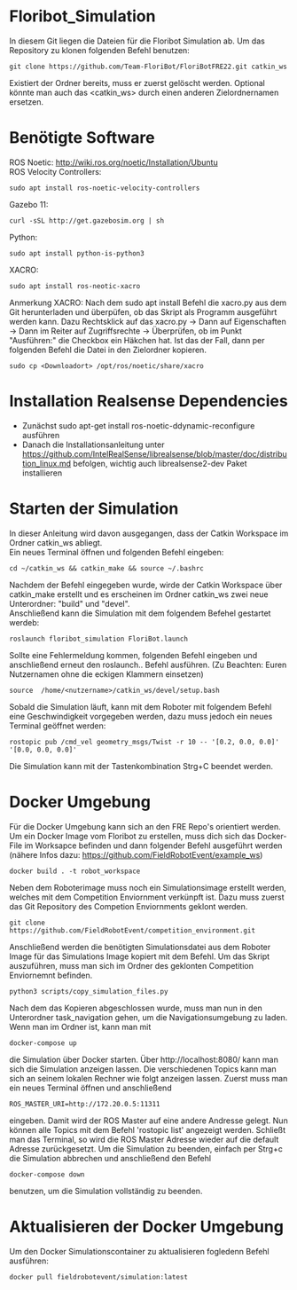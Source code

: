 # Floribot_Simulation

In diesem Git liegen die Dateien für die Floribot Simulation ab.
Um das Repository zu klonen folgenden Befehl benutzen:

    git clone https://github.com/Team-FloriBot/FloriBotFRE22.git catkin_ws

Existiert der Ordner bereits, muss er zuerst gelöscht werden. Optional könnte man auch das <catkin_ws> durch einen anderen Zielordnernamen ersetzen.

# Benötigte Software
ROS Noetic: http://wiki.ros.org/noetic/Installation/Ubuntu <br>
ROS Velocity Controllers: 

    sudo apt install ros-noetic-velocity-controllers
    
Gazebo 11: 

    curl -sSL http://get.gazebosim.org | sh
    
Python: 

    sudo apt install python-is-python3
    
XACRO:

    sudo apt install ros-neotic-xacro
    
Anmerkung XACRO: Nach dem sudo apt install Befehl die xacro.py aus dem Git herunterladen und überpüfen, ob das Skript als Programm ausgeführt werden kann. Dazu Rechtsklick auf das xacro.py -> Dann auf Eigenschaften -> Dann im Reiter auf Zugriffsrechte ->  Überprüfen, ob im Punkt "Ausführen:" die Checkbox ein Häkchen hat. Ist das der Fall, dann per folgenden Befehl die Datei in den Zielordner kopieren.

    sudo cp <Downloadort> /opt/ros/noetic/share/xacro 

# Installation Realsense Dependencies

-	Zunächst sudo apt-get install ros-noetic-ddynamic-reconfigure ausführen
-	Danach die Installationsanleitung unter https://github.com/IntelRealSense/librealsense/blob/master/doc/distribution_linux.md befolgen, wichtig auch librealsense2-dev Paket installieren

# Starten der Simulation
In dieser Anleitung wird davon ausgegangen, dass der Catkin Workspace im Ordner catkin_ws abliegt. <br>
Ein neues Terminal öffnen und folgenden Befehl eingeben:

    cd ~/catkin_ws && catkin_make && source ~/.bashrc 

Nachdem der Befehl eingegeben wurde, wirde der Catkin Workspace über catkin_make erstellt und es erscheinen im Ordner catkin_ws zwei neue Unterordner: "build" und "devel". <br>
Anschließend kann die Simulation mit dem folgendem Befehel gestartet werdeb:

    roslaunch floribot_simulation FloriBot.launch 

Sollte eine Fehlermeldung kommen, folgenden Befehl eingeben und anschließend erneut den roslaunch.. Befehl ausführen. (Zu Beachten: Euren Nutzernamen ohne die eckigen Klammern einsetzen)

    source  /home/<nutzername>/catkin_ws/devel/setup.bash 
    
Sobald die Simulation läuft, kann mit dem Roboter mit folgendem Befehl eine Geschwindigkeit vorgegeben werden, dazu muss jedoch ein neues Terminal geöffnet werden: 

    rostopic pub /cmd_vel geometry_msgs/Twist -r 10 -- '[0.2, 0.0, 0.0]' '[0.0, 0.0, 0.0]' 
    
Die Simulation kann mit der Tastenkombination Strg+C beendet werden. 

# Docker Umgebung
Für die Docker Umgebung kann sich an den FRE Repo's orientiert werden. Um ein Docker Image vom Floribot zu erstellen, muss dich sich das Docker-File im Worksapce befinden und dann folgender Befehl ausgeführt werden (nähere Infos dazu: https://github.com/FieldRobotEvent/example_ws)

    docker build . -t robot_workspace

Neben dem Roboterimage muss noch ein Simulationsimage erstellt werden, welches mit dem Competition Enviornment verkünpft ist. Dazu muss zuerst das Git Repository des Competion Enviornments geklont werden.

    git clone https://github.com/FieldRobotEvent/competition_environment.git
    
Anschließend werden die benötigten Simulationsdatei aus dem Roboter Image für das Simulations Image kopiert mit dem Befehl. Um das Skript auszuführen, muss man sich im Ordner des geklonten Competition Enviornemnt befinden.

    python3 scripts/copy_simulation_files.py
    
Nach dem das Kopieren abgeschlossen wurde, muss man nun in den Unterordner task_navigation gehen, um die Navigationsumgebung zu laden. Wenn man im Ordner ist, kann man mit

    docker-compose up
    
die Simulation über Docker starten. Über http://localhost:8080/ kann man sich die Simulation anzeigen lassen. Die verschiedenen Topics kann man sich an seinem lokalen Rechner wie folgt anzeigen lassen. Zuerst muss man ein neues Terminal öffnen und anschließend 

    ROS_MASTER_URI=http://172.20.0.5:11311
    
eingeben. Damit wird der ROS Master auf eine andere Andresse gelegt. Nun können alle Topics mit dem Befehl 'rostopic list' angezeigt werden. Schließt man das Terminal, so wird die ROS Master Adresse wieder auf die default Adresse zurückgesetzt. Um die Simulation zu beenden, einfach per Strg+c die Simulation abbrechen und anschließend den Befehl

    docker-compose down
    
benutzen, um die Simulation vollständig zu beenden. 

# Aktualisieren der Docker Umgebung
Um den Docker Simulationscontainer zu aktualisieren fogledenn Befehl ausführen: 

    docker pull fieldrobotevent/simulation:latest
